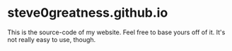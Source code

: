 # steve0greatness.github.io

This is the source-code of my website. Feel free to base yours off of it. It's not really easy to use, though.
